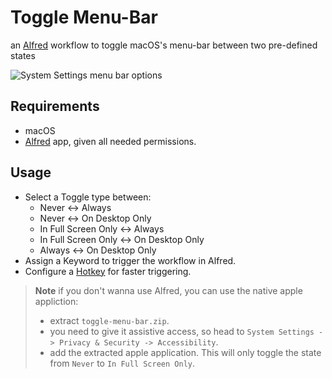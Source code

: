 # Toggle Menu-Bar

an [Alfred](https://www.alfredapp.com/) workflow to toggle macOS's menu-bar between two pre-defined states

![System Settings menu bar options]((https://github.com/emadadel999/toggle-menubar-macos/blob/main/sc.png?raw=true))

## Requirements
- macOS
- [Alfred](https://www.alfredapp.com/) app, given all needed permissions.

## Usage
- Select a Toggle type between:
	- Never <-> Always
	- Never <-> On Desktop Only
	- In Full Screen Only <-> Always
	- In Full Screen Only <-> On Desktop Only
	- Always <-> On Desktop Only
- Assign a Keyword to trigger the workflow in Alfred.
- Configure a [Hotkey](https://www.alfredapp.com/help/workflows/triggers/hotkey/) for faster triggering.



> **Note** if you don't wanna use Alfred, you can use the native apple appliction:
> - extract `toggle-menu-bar.zip`.
> - you need to give it assistive access, so head to `System Settings -> Privacy & Security -> Accessibility`.
> - add the extracted apple application.
> This will only toggle the state from `Never` to `In Full Screen Only`.


